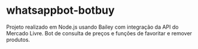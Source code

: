 # whatsappbot-botbuy
Projeto realizado em Node.js usando Bailey com integração da API do Mercado Livre. Bot de consulta de preços e funções de favoritar e remover produtos.
